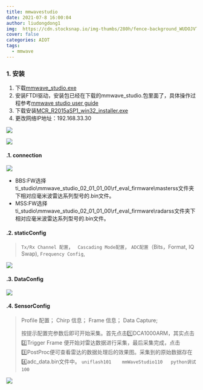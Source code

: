 ```yaml
---
title: mmwavestudio
date: 2021-07-8 16:00:04
author: liudongdong1
img:  https://cdn.stocksnap.io/img-thumbs/280h/fence-background_WUDOJVTLB9.jpg
cover: false
categories: AIOT
tags:
  - mmwave
---
```


### 1.  安装

1. 下载[mmwave_studio.exe](https://software-dl.ti.com/ra-processors/esd/MMWAVE-STUDIO/latest/index_FDS.html)
2. 安装FTDI驱动，安装包已经在下载的mmwave_studio.包里面了，具体操作过程参考[mmwave studio user guide](http://software-dl.ti.com/ra-processors/esd/MMWAVE-STUDIO/latest/exports/mmwave_studio_user_guide.pdf)
3. 下载安装[MCR_R2015aSP1_win32_installer.exe](https://in.mathworks.com/supportfiles/downloads/R2015a/deployment_files/R2015aSP1/installers/win32/MCR_R2015aSP1_win32_installer.exe)
4. 更改网络IP地址：192.168.33.30

![](https://gitee.com/github-25970295/blogpictureV2/raw/master/image-20210901184500724.png)

![](https://gitee.com/github-25970295/blogpictureV2/raw/master/image-20210901184644505.png)

#### .1. connection

![](https://gitee.com/github-25970295/blogpictureV2/raw/master/image-20210901185009376.png)

- BBS:FW选择ti_studio\mmwave_studio_02_01_01_00\rf_eval_firmware\masterss文件夹下相对应毫米波雷达系列型号的.bin文件。
- MSS:FW选择ti_studio\mmwave_studio_02_01_01_00\rf_eval_firmware\radarss文件夹下相对应毫米波雷达系列型号的.bin文件。

#### .2. staticConfig

>`Tx/Rx Channel 配置`， ` Cascading Mode配置`， `ADC配置`（Bits，Format, IQ Swap),  `Frequency Config`, 

![](https://gitee.com/github-25970295/blogpictureV2/raw/master/image-20210901185142691.png)

#### .3. DataConfig

![](https://gitee.com/github-25970295/blogpictureV2/raw/master/image-20210901185406732.png)

#### .4. SensorConfig

>Profile 配置；  Chirp 信息；  Frame 信息； Data Capture;
>
>按提示配置完参数后即可开始采集。首先点击1️⃣DCA1000ARM，其实点击2️⃣Trigger Frame 便开始对雷达数据进行采集，最后采集完成，点击3️⃣PostProc便可查看雷达的数据处理后的效果图。采集到的原始数据存在4️⃣adc_data.bin文件中。  `uniflash101    mmWaveStudio110   python调试100`  

![](https://gitee.com/github-25970295/blogpictureV2/raw/master/image-20210901185518672.png)